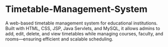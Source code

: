 # Timetable-Management-System
A web-based timetable management system for educational institutions. Built with HTML, CSS, JSP, Java Servlets, and MySQL, it allows admins to add, edit, delete, and view timetables while managing courses, faculty, and rooms—ensuring efficient and scalable scheduling.
